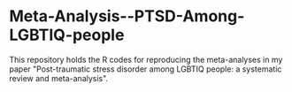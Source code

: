 # Meta-Analysis--PTSD-Among-LGBTIQ-people
This repository holds the R codes for reproducing the meta-analyses in my paper "Post-traumatic stress disorder among LGBTIQ people: a systematic review and meta-analysis".
